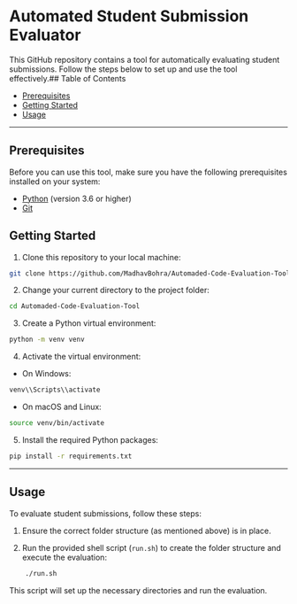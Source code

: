 # Automated Student Submission Evaluator

This GitHub repository contains a tool for automatically evaluating student submissions. Follow the steps below to set up and use the tool effectively.## Table of Contents

- [Prerequisites](#prerequisites)
- [Getting Started](#getting-started)
- [Usage](#usage)

---

## Prerequisites

Before you can use this tool, make sure you have the following prerequisites installed on your system:

- [Python](https://www.python.org/downloads/) (version 3.6 or higher)
- [Git](https://git-scm.com/downloads)

## Getting Started

1. Clone this repository to your local machine:

```bash
git clone https://github.com/MadhavBohra/Automaded-Code-Evaluation-Tool.git
```
   
2. Change your current directory to the project folder:
   
```bash
cd Automaded-Code-Evaluation-Tool
```
         
3. Create a Python virtual environment:
         
```bash
python -m venv venv
```
                
4. Activate the virtual environment:
                
- On Windows:
                  
```bash
venv\\Scripts\\activate
```
                              
- On macOS and Linux:
                               
```bash
source venv/bin/activate
```
                                        
5. Install the required Python packages:
                                        
```bash
pip install -r requirements.txt
```


---



## Usage

To evaluate student submissions, follow these steps:

1. Ensure the correct folder structure (as mentioned above) is in place.

2. Run the provided shell script (`run.sh`) to create the folder structure and execute the evaluation:

```bash
    ./run.sh
```

This script will set up the necessary directories and run the evaluation.


